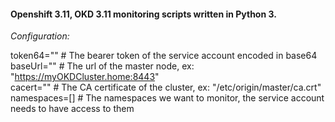 #### Openshift 3.11, OKD 3.11 monitoring scripts written in Python 3.

*Configuration:*

token64=""  # The bearer token of the service account encoded in base64  
baseUrl=""  # The url of the master node, ex: "https://myOKDCluster.home:8443"  
cacert="" # The CA certificate of the cluster, ex: "/etc/origin/master/ca.crt"  
namespaces=[]  # The namespaces we want to monitor, the service account needs to have access to them  
